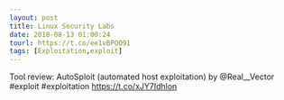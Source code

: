 ```yaml
---
layout: post
title: Linux Security Labs
date: 2018-08-13 01:00:24
tourl: https://t.co/ee1vBPOO91
tags: [Exploitation,exploit]
---
```

Tool review: AutoSploit (automated host exploitation) by @Real__Vector #exploit #exploitation https://t.co/xJY7Idhlon
